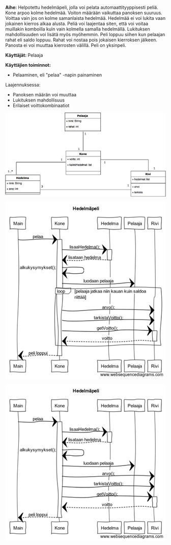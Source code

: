 **Aihe:** Helpotettu hedelmäpeli, jolla voi pelata automaattityyppisesti peliä. Kone arpoo kolme hedelmää. Voiton määrään vaikuttaa panoksen suuruus. Voittaa vain jos on kolme samanlaista hedelmää. Hedelmää ei voi lukita vaan jokainen kierros alkaa alusta. Peliä voi laajentaa siten, että voi voitaa muillakin komboilla kuin vain kolmella samalla hedelmällä. Lukituksen mahdollisuuden voi lisätä myös myöhemmin. Peli loppuu siihen kun pelaajan rahat eli saldo loppuu. Rahat voi nostaa pois jokaisen kierroksen jälkeen. Panosta ei voi muuttaa kierrosten välillä. Peli on yksinpeli.

**Käyttäjät:** Pelaaja

**Käyttäjien toiminnot:** 

- Pelaaminen, eli "pelaa" -napin painaminen

Laajennuksessa:

- Panoksen määrän voi muuttaa
- Lukituksen mahdollisuus
- Erilaiset voittokombinaatiot

![Luokkakaavio](https://github.com/larimari/Hedelmapeli/blob/master/Dokumentaatio/luokkakaavio.jpg "Luokkakaavio")

![Sekvenssikaavio](https://github.com/larimari/Hedelmapeli/blob/master/Dokumentaatio/sekvenssikaavio_peli.png "Pelin sekvenssikaavio")

![Sekvenssikaavio_k](https://github.com/larimari/Hedelmapeli/blob/master/Dokumentaatio/Sekvenssikaavio_kierros.png "Yhden kierroksen sekvenssikaavio")